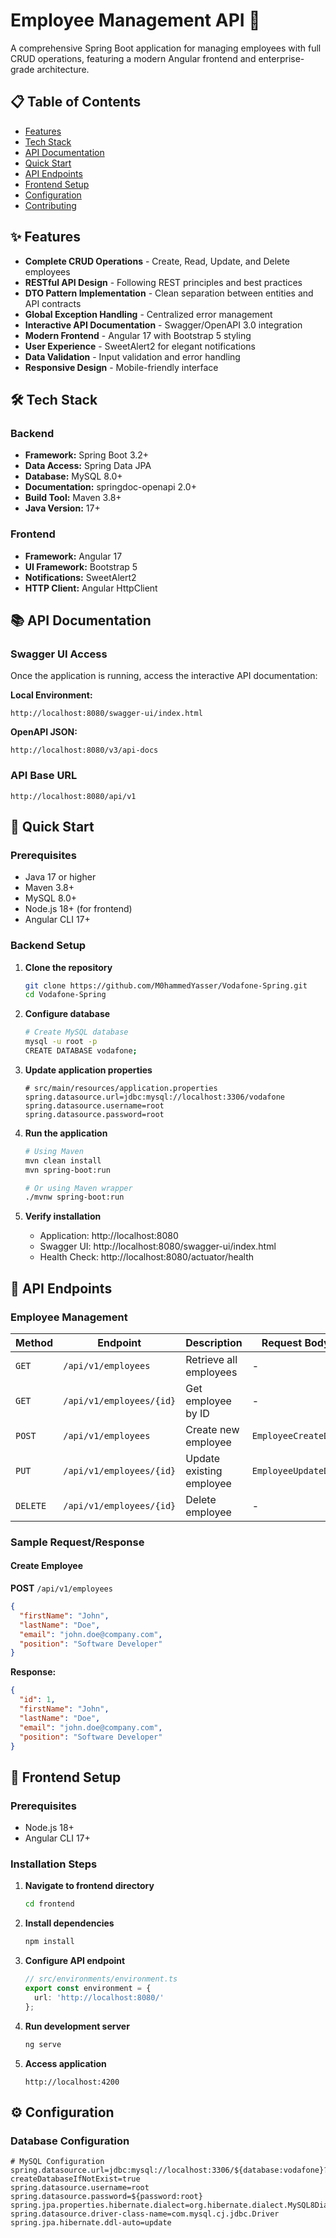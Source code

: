 # Employee Management API 🚀

A comprehensive Spring Boot application for managing employees with full CRUD operations, featuring a modern Angular frontend and enterprise-grade architecture.

## 📋 Table of Contents
- [Features](#-features)
- [Tech Stack](#-tech-stack)
- [API Documentation](#-api-documentation)
- [Quick Start](#-quick-start)
- [API Endpoints](#-api-endpoints)
- [Frontend Setup](#-frontend-setup)
- [Configuration](#-configuration)
- [Contributing](#-contributing)

## ✨ Features

- **Complete CRUD Operations** - Create, Read, Update, and Delete employees
- **RESTful API Design** - Following REST principles and best practices
- **DTO Pattern Implementation** - Clean separation between entities and API contracts
- **Global Exception Handling** - Centralized error management
- **Interactive API Documentation** - Swagger/OpenAPI 3.0 integration
- **Modern Frontend** - Angular 17 with Bootstrap 5 styling
- **User Experience** - SweetAlert2 for elegant notifications
- **Data Validation** - Input validation and error handling
- **Responsive Design** - Mobile-friendly interface

## 🛠 Tech Stack

### Backend
- **Framework:** Spring Boot 3.2+
- **Data Access:** Spring Data JPA
- **Database:** MySQL 8.0+
- **Documentation:** springdoc-openapi 2.0+
- **Build Tool:** Maven 3.8+
- **Java Version:** 17+

### Frontend
- **Framework:** Angular 17
- **UI Framework:** Bootstrap 5
- **Notifications:** SweetAlert2
- **HTTP Client:** Angular HttpClient

## 📚 API Documentation

### Swagger UI Access
Once the application is running, access the interactive API documentation:

**Local Environment:**
```
http://localhost:8080/swagger-ui/index.html
```

**OpenAPI JSON:**
```
http://localhost:8080/v3/api-docs
```

### API Base URL
```
http://localhost:8080/api/v1
```

## 🚀 Quick Start

### Prerequisites
- Java 17 or higher
- Maven 3.8+
- MySQL 8.0+
- Node.js 18+ (for frontend)
- Angular CLI 17+

### Backend Setup

1. **Clone the repository**
   ```bash
   git clone https://github.com/M0hammedYasser/Vodafone-Spring.git
   cd Vodafone-Spring
   ```

2. **Configure database**
   ```bash
   # Create MySQL database
   mysql -u root -p
   CREATE DATABASE vodafone;
   ```

3. **Update application properties**
   ```properties
   # src/main/resources/application.properties
   spring.datasource.url=jdbc:mysql://localhost:3306/vodafone
   spring.datasource.username=root
   spring.datasource.password=root
   ```

4. **Run the application**
   ```bash
   # Using Maven
   mvn clean install
   mvn spring-boot:run
   
   # Or using Maven wrapper
   ./mvnw spring-boot:run
   ```

5. **Verify installation**
    - Application: http://localhost:8080
    - Swagger UI: http://localhost:8080/swagger-ui/index.html
    - Health Check: http://localhost:8080/actuator/health

## 🔗 API Endpoints

### Employee Management

| Method | Endpoint | Description | Request Body | Response |
|--------|----------|-------------|--------------|----------|
| `GET` | `/api/v1/employees` | Retrieve all employees | - | `List<EmployeeDTO>` |
| `GET` | `/api/v1/employees/{id}` | Get employee by ID | - | `EmployeeDTO` |
| `POST` | `/api/v1/employees` | Create new employee | `EmployeeCreateDTO` | `EmployeeDTO` |
| `PUT` | `/api/v1/employees/{id}` | Update existing employee | `EmployeeUpdateDTO` | `EmployeeDTO` |
| `DELETE` | `/api/v1/employees/{id}` | Delete employee | - | `204 No Content` |

### Sample Request/Response

#### Create Employee
**POST** `/api/v1/employees`
```json
{
  "firstName": "John",
  "lastName": "Doe",
  "email": "john.doe@company.com",
  "position": "Software Developer"
}
```

**Response:**
```json
{
  "id": 1,
  "firstName": "John",
  "lastName": "Doe",
  "email": "john.doe@company.com",
  "position": "Software Developer"
}
```

## 🎨 Frontend Setup

### Prerequisites
- Node.js 18+
- Angular CLI 17+

### Installation Steps

1. **Navigate to frontend directory**
   ```bash
   cd frontend
   ```

2. **Install dependencies**
   ```bash
   npm install
   ```

3. **Configure API endpoint**
   ```typescript
   // src/environments/environment.ts
   export const environment = {
     url: 'http://localhost:8080/'
   };
   ```

4. **Run development server**
   ```bash
   ng serve
   ```

5. **Access application**
   ```
   http://localhost:4200
   ```

## ⚙️ Configuration

### Database Configuration
```properties
# MySQL Configuration
spring.datasource.url=jdbc:mysql://localhost:3306/${database:vodafone}?createDatabaseIfNotExist=true
spring.datasource.username=root
spring.datasource.password=${password:root}
spring.jpa.properties.hibernate.dialect=org.hibernate.dialect.MySQL8Dialect
spring.datasource.driver-class-name=com.mysql.cj.jdbc.Driver
spring.jpa.hibernate.ddl-auto=update
```

